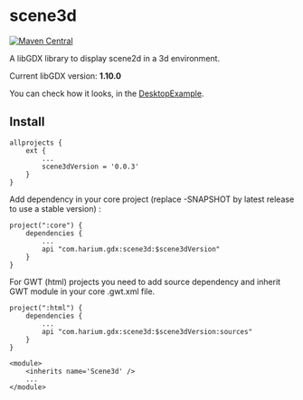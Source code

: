 # scene3d
[![Maven Central](https://maven-badges.herokuapp.com/maven-central/com.harium.gdx/scene3d/badge.svg)](https://maven-badges.herokuapp.com/maven-central/com.harium.gdx/scene3d/)

A libGDX library to display scene2d in a 3d environment.

Current libGDX version: **1.10.0**

You can check how it looks, in the [DesktopExample](https://github.com/Harium/scene3d/blob/main/src/test/java/DesktopExample.java).

## Install

```
allprojects {
	ext {
        ...
        scene3dVersion = '0.0.3'
    }
}
```

Add dependency in your core project (replace -SNAPSHOT by latest release to use a stable version) :

```
project(":core") {
    dependencies {
    	...
        api "com.harium.gdx:scene3d:$scene3dVersion"
    }
}
```

For GWT (html) projects you need to add source dependency and inherit GWT module in your core .gwt.xml file.

```
project(":html") {
    dependencies {
    	...
        api "com.harium.gdx:scene3d:$scene3dVersion:sources"
    }
}
```

```
<module>
	<inherits name='Scene3d' />
	...
</module>
```



